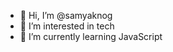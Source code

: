 - 👋 Hi, I’m @samyaknog
- 👀 I’m interested in tech
- 🌱 I’m currently learning JavaScript

<!---
samyaknog/samyaknog is a ✨ special ✨ repository because its `README.md` (this file) appears on your GitHub profile.
You can click the Preview link to take a look at your changes.
--->
